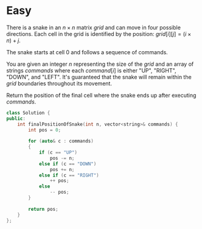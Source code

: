 # Easy

There is a snake in an $n \times n$ matrix $grid$ and can move in four possible directions. Each cell in the grid is identified by the position: $grid[i][j] = (i \times n) + j$.

The snake starts at cell 0 and follows a sequence of commands.

You are given an integer $n$ representing the size of the $grid$ and an array of strings $commands$ where each $command[i]$ is either "UP", "RIGHT", "DOWN", and "LEFT". It's guaranteed that the snake will remain within the $grid$ boundaries throughout its movement.

Return the position of the final cell where the snake ends up after executing $commands$.

```cpp
class Solution {
public:
    int finalPositionOfSnake(int n, vector<string>& commands) {
        int pos = 0;
        
        for (auto& c : commands)
        {
            if (c == "UP")
                pos -= n;
            else if (c == "DOWN")
                pos += n;
            else if (c == "RIGHT")
                ++ pos;
            else
                -- pos;
        }
        
        return pos;
    }
};
```
